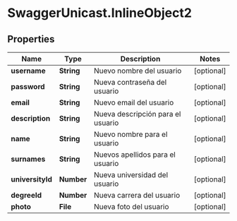 # SwaggerUnicast.InlineObject2

## Properties

Name | Type | Description | Notes
------------ | ------------- | ------------- | -------------
**username** | **String** | Nuevo nombre del usuario | [optional] 
**password** | **String** | Nueva contraseña del usuario | [optional] 
**email** | **String** | Nuevo email del usuario | [optional] 
**description** | **String** | Nueva descripción para el usuario | [optional] 
**name** | **String** | Nuevo nombre para el usuario | [optional] 
**surnames** | **String** | Nuevos apellidos para el usuario | [optional] 
**universityId** | **Number** | Nueva universidad del usuario | [optional] 
**degreeId** | **Number** | Nueva carrera del usuario | [optional] 
**photo** | **File** | Nueva foto del usuario | [optional] 


